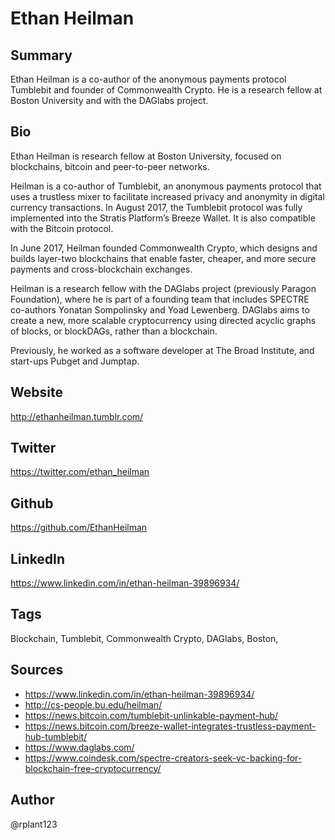 # Ethan Heilman

## Summary
Ethan Heilman is a co-author of the anonymous payments protocol Tumblebit and founder of Commonwealth Crypto. He is a research fellow at Boston University and with the DAGlabs project.

## Bio
Ethan Heilman is research fellow at Boston University, focused on blockchains, bitcoin and peer-to-peer networks. 

Heilman is a co-author of Tumblebit, an anonymous payments protocol that uses a trustless mixer to facilitate increased privacy and anonymity in digital currency transactions. In August 2017, the Tumblebit protocol was fully implemented into the Stratis Platform’s Breeze Wallet. It is also compatible with the Bitcoin protocol.

In June 2017, Heilman founded Commonwealth Crypto, which designs and builds layer-two blockchains that enable faster, cheaper, and more secure payments and cross-blockchain exchanges. 

Heilman is a research fellow with the DAGlabs project (previously Paragon Foundation), where he is part of a founding team that includes SPECTRE co-authors Yonatan Sompolinsky and Yoad Lewenberg. DAGlabs aims to create a new, more scalable cryptocurrency using directed acyclic graphs of blocks, or blockDAGs, rather than a blockchain.

Previously, he worked as a software developer at The Broad Institute, and start-ups Pubget and Jumptap.

## Website
http://ethanheilman.tumblr.com/

## Twitter
https://twitter.com/ethan_heilman

## Github
https://github.com/EthanHeilman

## LinkedIn
https://www.linkedin.com/in/ethan-heilman-39896934/

## Tags
Blockchain, Tumblebit, Commonwealth Crypto, DAGlabs, Boston, 

## Sources
* https://www.linkedin.com/in/ethan-heilman-39896934/
* http://cs-people.bu.edu/heilman/
* https://news.bitcoin.com/tumblebit-unlinkable-payment-hub/
* https://news.bitcoin.com/breeze-wallet-integrates-trustless-payment-hub-tumblebit/ 
* https://www.daglabs.com/
* https://www.coindesk.com/spectre-creators-seek-vc-backing-for-blockchain-free-cryptocurrency/

## Author
@rplant123
